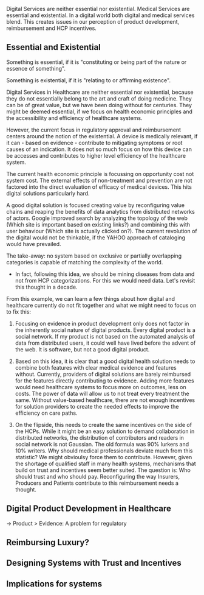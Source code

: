 
Digital Services are neither essential nor existential. Medical Services are essential and existential. In a digital world both digital and medical services blend. This creates issues in our perception of product development, reimbursement and HCP incentives.

## Essential and Existential

Something is essential, if it is "constituting or being part of the nature or essence of something".

Something is existential, if it is "relating to or affirming existence".

Digital Services in Healthcare are neither essential nor existential, because they do not essentially belong to the art and craft of doing medicine. They can be of great value, but we have been doing without for centuries. They might be deemed essential, if we focus on health economic principles and the accessibility and efficiency of healthcare systems.

However, the current focus in regulatory approval and reimbursement centers around the notion of the existential. A device is medically relevant, if it can - based on evidence - contribute to mitigating symptoms or root causes of an indication. It does not so much focus on how this device can be accesses and contributes to higher level efficiency of the healthcare system.

The current health economic principle is focussing on opportunity cost not system cost. The external effects of non-treatment and prevention are not factored into the direct evaluation of efficacy of medical devices. This hits digital solutions particularly hard.

A good digital solution is focused creating value by reconfiguring value chains and reaping the benefits of data analytics from distributed networks of actors. Google improved search by analyzing the topology of the web (Which site is important based on existing links?) and combining this with user behaviour (Which site is actually clicked on?). The current revolution of the digital would not be thinkable, if the YAHOO approach of cataloging would have prevailed.

The take-away: no system based on exclusive or partially overlapping categories is capable of matching the complexity of the world.

* In fact, following this idea, we should be mining diseases from data and not from HCP categorizations. For this we would need data. Let's revisit this thought in a decade.

From this example, we can learn a few things about how digital and healthcare currently do not fit together and what we might need to focus on to fix this:


1. Focusing on evidence in product development only does not factor in the inherently social nature of digital products. Every digital product is a social network. If my product is not based on the automated analysis of data from distributed users, it could well have lived before the advent of the web. It is software, but not a good digital product.

2. Based on this idea, it is clear that a good digital health solution needs to combine both features with clear medical evidence and features without. Currently, providers of digital solutions are barely reimbursed for the features directly contributing to evidence. Adding more features would need healthcare systems to focus more on outcomes, less on costs. The power of data will allow us to not treat every treatment the same. Without value-based healthcare, there are not enough incentives for solution providers to create the needed effects to improve the efficiency on care paths.

3. On the flipside, this needs to create the same incentives on the side of the HCPs. While it might be an easy solution to demand collaboration in distributed networks, the distribution of contributors and readers in social network is not Gaussian. The old formula was 90% lurkers and 10% writers. Why should medical professionals deviate much from this statistic? We might obvioulsy force them to contribute. However, given the shortage of qualified staff in many health systems, mechanisms that build on trust and incentives seem better suited. The question is: Who should trust and who should pay. Reconfiguring the way Insurers, Producers and Patients contribute to this reimbursement needs a thought.


## Digital Product Development in Healthcare

-> Product > Evidence: A problem for regulatory

## Reimbursing Luxury?

## Designing Systems with Trust and Incentives

## Implications for systems


